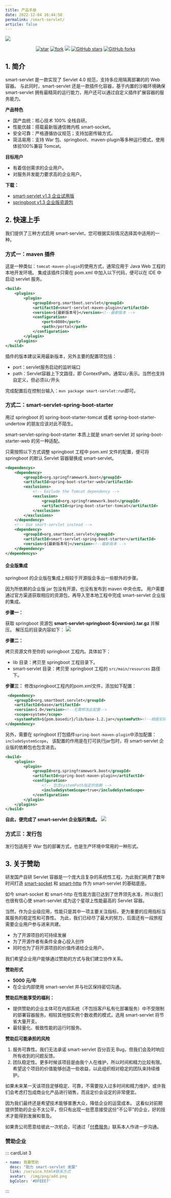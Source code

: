 ```yaml
---
title: 产品手册
date: 2022-12-04 16:44:58
permalink: /smart-servlet/
article: false
---
```

![](./img/smart-servlet.svg)
<p align="center">
  <a href='https://gitee.com/smartboot/smart-servlet' target="_blank"><img src='https://gitee.com/smartboot/smart-servlet/badge/star.svg?theme=gvp' alt='star' class="no-zoom"/></a>
  <a href='https://gitee.com/smartboot/smart-servlet' target="_blank"><img src='https://gitee.com/smartboot/smart-servlet/badge/fork.svg?theme=gvp' alt='fork' class="no-zoom"/></a>
  <a href="https://www.murphysec.com/console/report/1758463839189479424/1758464923148718080?allow=1" alt="OSCS Status" target="_blank"><img src="https://www.oscs1024.com/platform/badge/smartboot/smart-servlet.svg?size=small" class="no-zoom"/></a>
  <a href="https://github.com/smartboot/smart-servlet" target="_blank"><img src='https://img.shields.io/github/stars/smartboot/smart-servlet' alt='GitHub stars' class="no-zoom"></a>
  <a href="https://github.com/smartboot/smart-servlet" target="_blank"><img src='https://img.shields.io/github/forks/smartboot/smart-servlet' alt='GitHub forks' class="no-zoom"></a>
</p>

## 1. 简介
smart-servlet 是一款实现了 Servlet 4.0 规范，支持多应用隔离部署的的 Web 容器。
与此同时，smart-servlet 还是一款插件化容器，基于内置的沙箱环境确保 smart-servlet 拥有最精简的运行能力，用户还可以通过自定义插件扩展容器的服务能力。

**产品特色**
- 国产血统：核心技术 100% 全栈自研。
- 性能优越：搭载最新版通信微内核 smart-socket。
- 安全可靠：严格遵循协议规范；支持加密传输方式。
- 简洁易用：支持 War 包、springboot、maven-plugin等多种运行模式，使用体验100%兼容 Tomcat。

**目标用户**
- 有着信创需求的企业用户。
- 对服务并发能力要求高的企业用户。

**下载：**
- [smart-servlet v1.3 企业试用版](https://drive.weixin.qq.com/s?k=AGMAIQfgABUJ1h1Jun)
- [springboot v1.3 企业版资源包](https://drive.weixin.qq.com/s?k=AGMAIQfgABUScIYBEh)
## 2. 快速上手

我们提供了三种方式启用 smart-servlet，您可根据实际情况选择其中适用的一种。

### 方式一：maven 插件
这是一种类似：`tomcat-maven-plugin`的使用方式，通常应用于 Java Web 工程的本地开发环境。
集成该插件只需在 pom.xml 中加入以下代码，便可以在 IDE 中启动 servlet 服务。
```xml
<build>
    <plugins>
        <plugin>
            <groupId>org.smartboot.servlet</groupId>
            <artifactId>smart-servlet-maven-plugin</artifactId>
            <version>${最新版本号}</version><!--最新版本 -->
            <configuration>
                <port>8080</port>
                <path>/portal</path>
            </configuration>
        </plugin>
    </plugins>
</build>
```
插件的版本建议采用最新版本，另外主要的配置项包括：
- port：servlet服务启动的监听端口
- path：Servlet容器上下文路径，即 ContextPath，通常以`/`表示。当然也支持自定义，但必须以`/`开头

完成配置后在控制台输入：`mvn package smart-servlet:run`即可。

### 方式二：smart-servlet-spring-boot-starter
用过 springboot 的 spring-boot-starter-tomcat 或者 spring-boot-starter-undertow 的朋友应该对此不陌生。

smart-servlet-spring-boot-starter 本质上就是 smart-servlet 对 spring-boot-starter-web 的另一种适配。

只需按照以下方式调整 springboot 工程中 pom.xml 文件的配置，便可将 springboot 的默认 Servlet 容器替换成 smart-servlet。

```xml
<dependencys>
    <dependency>
        <groupId>org.springframework.boot</groupId>
        <artifactId>spring-boot-starter-web</artifactId>
        <exclusions>
            <!-- Exclude the Tomcat dependency -->
            <exclusion>
                <groupId>org.springframework.boot</groupId>
                <artifactId>spring-boot-starter-tomcat</artifactId>
            </exclusion>
        </exclusions>
    </dependency>
    <!-- Use smart-servlet instead -->
    <dependency>
        <groupId>org.smartboot.servlet</groupId>
        <artifactId>smart-servlet-spring-boot-starter</artifactId>
        <version>${最新版本号}</version><!--最新版本 -->
    </dependency>
</dependencys>
```
#### 企业版集成
springboot 的企业版在集成上相较于开源版会多出一些额外的步骤。

因为所依赖的企业版 jar 包没有开源，也没有发布到 maven 中央仓库。
用户需要通过官方渠道获取相应的资源包，再导入至本地工程中完成 smart-servlet 企业版的集成。

**步骤一：**

获取 springboot 资源包 **smart-servlet-springboot-${version}.tar.gz** 并解压。
解压后的目录内容如下：
![](./img/springboot_res.png)

**步骤二：**

拷贝资源文件至你的 springboot 工程内。具体如下：
- lib 目录：拷贝至 springboot 工程目录下。
- smart-servlet 目录：拷贝至 springboot 工程的 `src/main/resources` 路径下。

**步骤三：**
修改springboot工程内的pom.xml文件，添加如下配置：
```xml
 <dependency>
    <groupId>org.smartboot.servlet</groupId>
    <artifactId>base</artifactId>
    <version>1.0</version><!--无需修改此配置-->
    <scope>system</scope>
    <systemPath>${pom.basedir}/lib/base-1.2.jar</systemPath><!--根据实际情况修改路径-->
</dependency>
```
另外，需要在 springboot 打包插件`spring-boot-maven-plugin`中添加配置：`includeSystemScope`，
该配置的作用是在打可执行jar包时，将 smart-servlet 企业版的依赖包也包含进去。
```xml
<build>
    <plugins>
        <plugin>
            <groupId>org.springframework.boot</groupId>
            <artifactId>spring-boot-maven-plugin</artifactId>
            <configuration>
                <!-- 包含systemPath指定的依赖 -->
                <includeSystemScope>true</includeSystemScope>
            </configuration>
        </plugin>
    </plugins>
</build>
```
**自此，便完成了 smart-servlet 企业版的集成。**
![](./img/springboot_demo.png)


### 方式三：发行包
发行包适用于 War 包的部署方式，也是生产环境中常用的一种形式。

## 3. 关于赞助
研发国产自研 Servlet 容器是一个庞大且复杂的系统性工程，为此我们耗费了数年时间打造 [smart-socket](https://gitee.com/smartboot/smart-socket) 和 [smart-http](https://gitee.com/smartboot/smart-http) 作为 smart-servlet 的基础底座。

如今 smart-socket 和 smart-http 在性能方面已达到了世界领先水准，所以我们也很有信心使 smart-servlet 成为这个星球上性能最高的 Servlet 容器。

当然，作为企业级应用，性能只是其中一项主要关注指标，更为重要的应用指标当属服务的稳定性和可靠性。
为此，我们已经尽了最大的努力，后面还有一段旅程需要企业用户参与进来共建。

- 为了开源项目的可持续发展
- 为了开源作者有条件全身心投入创作
- 同时也为了将开源项目的价值传递给企业用户。

我们希望企业用户能够通过赞助的方式与我们建立协作关系。

**赞助形式**
- **5000 元/年**
- 在企业内部使用 smart-servlet 并与社区保持密切沟通。

**赞助后所能享受的福利：**
- 提供赞助的企业主体可在内部系统（不包括客户私有化部署服务）中不受限制的部署容器服务。相较其他按实例个数收费的模式，选用 smart-servlet 将节省大量开支。
- 最轻量化、极致性能的运行时服务。

**赞助后可能承担的风险**
1. 服务可靠性。我们无法承诺 smart-servlet 百分百无 Bug，但我们会及时响应所有收到的问题反馈。
2. 团队稳定性。更多时候该项目是由我个人在维护，所以时间和精力比较有限。希望这个项目的价值能够创造一些收益，以此组织相对稳定的团队来持续维护。

如果未来某一天该项目足够稳定、可靠，不需要投入过多时间和精力维护，或许我们会考虑打包成商业化产品进行销售，而且定价会设定的非常便宜。

因为我们最终还是希望技术能够普惠大众，降低企业的运营成本。
这看似对前期提供赞助的企业不太公平，但只有出现一批愿意接受这份"不公平"的企业，好的技术才能得到发展和普及。

如果贵公司愿意给彼此一次机会，可通过「[付费服务](/service.md#联系方式)」联系本人作进一步沟通。

### 赞助企业
::: cardList 3
```yaml
- name: 我要赞助
  desc: "助力 smart-servlet 发展"
  link: /service.html#联系方式
  avatar:  /img/png/add.png
  bgColor: '#DFEEE7'
```
:::